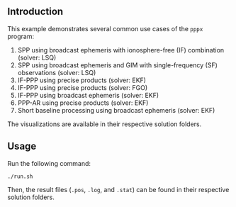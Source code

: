 ## Introduction

This example demonstrates several common use cases of the `pppx` program:
1. SPP using broadcast ephemeris with ionosphere-free (IF) combination (solver: LSQ)
2. SPP using broadcast ephemeris and GIM with single-frequency (SF) observations (solver: LSQ)
3. IF-PPP using precise products (solver: EKF)
4. IF-PPP using precise products (solver: FGO)
5. IF-PPP using broadcast ephemeris (solver: EKF)
6. PPP-AR using precise products (solver: EKF)
7. Short baseline processing using broadcast ephemeris (solver: EKF)

The visualizations are available in their respective solution folders.


## Usage

Run the following command:

```shell
./run.sh
```

Then, the result files (`.pos`, `.log`, and `.stat`) can be found in their
respective solution folders.

